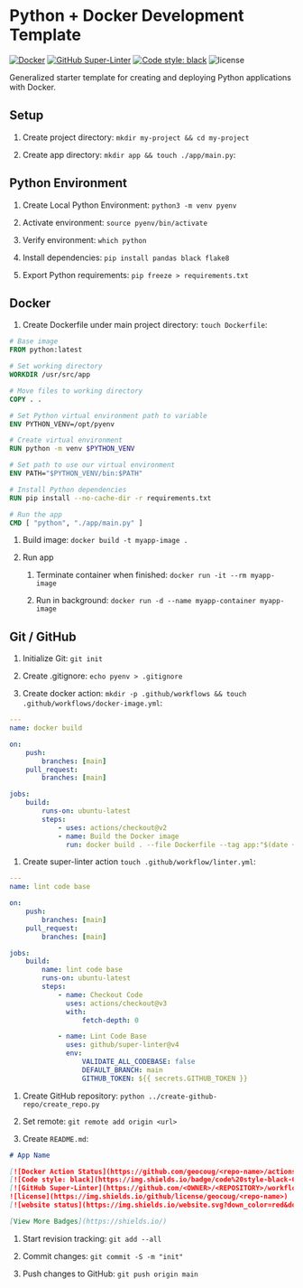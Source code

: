 # Python + Docker Development Template

[![Docker](https://github.com/geocoug/python-app-template/actions/workflows/docker-image.yml/badge.svg)](https://github.com/geocoug/python-app-template/actions)
[![GitHub Super-Linter](https://github.com/geocoug/python-app-template/workflows/Lint%20Code%20Base/badge.svg)](https://github.com/marketplace/actions/super-linter)
[![Code style: black](https://img.shields.io/badge/code%20style-black-000000.svg)](https://github.com/psf/black)
![license](https://img.shields.io/github/license/geocoug/python-app-template)

Generalized starter template for creating and deploying Python applications with Docker.

## Setup

1. Create project directory: `mkdir my-project && cd my-project`

1. Create app directory: `mkdir app && touch ./app/main.py`:

## Python Environment

1. Create Local Python Environment: `python3 -m venv pyenv`

1. Activate environment: `source pyenv/bin/activate`

1. Verify environment: `which python`

1. Install dependencies: `pip install pandas black flake8`

1. Export Python requirements: `pip freeze > requirements.txt`

## Docker

1. Create Dockerfile under main project directory: `touch Dockerfile`:

```dockerfile
# Base image
FROM python:latest

# Set working directory
WORKDIR /usr/src/app

# Move files to working directory
COPY . .

# Set Python virtual environment path to variable
ENV PYTHON_VENV=/opt/pyenv

# Create virtual environment
RUN python -m venv $PYTHON_VENV

# Set path to use our virtual environment
ENV PATH="$PYTHON_VENV/bin:$PATH"

# Install Python dependencies
RUN pip install --no-cache-dir -r requirements.txt

# Run the app
CMD [ "python", "./app/main.py" ]
```

1. Build image: `docker build -t myapp-image .`

1. Run app

    1. Terminate container when finished: `docker run -it --rm myapp-image`

    1. Run in background: `docker run -d --name myapp-container myapp-image`

## Git / GitHub

1. Initialize Git: `git init`

1. Create .gitignore: `echo pyenv > .gitignore`

1. Create docker action: `mkdir -p .github/workflows && touch .github/workflows/docker-image.yml`:

```yml
---
name: docker build

on:
    push:
        branches: [main]
    pull_request:
        branches: [main]

jobs:
    build:
        runs-on: ubuntu-latest
        steps:
            - uses: actions/checkout@v2
            - name: Build the Docker image
              run: docker build . --file Dockerfile --tag app:"$(date +%s)"
```

1. Create super-linter action `touch .github/workflow/linter.yml`:

```yml
---
name: lint code base

on:
    push:
        branches: [main]
    pull_request:
        branches: [main]

jobs:
    build:
        name: lint code base
        runs-on: ubuntu-latest
        steps:
            - name: Checkout Code
              uses: actions/checkout@v3
              with:
                  fetch-depth: 0

            - name: Lint Code Base
              uses: github/super-linter@v4
              env:
                  VALIDATE_ALL_CODEBASE: false
                  DEFAULT_BRANCH: main
                  GITHUB_TOKEN: ${{ secrets.GITHUB_TOKEN }}
```

1. Create GitHub repository: `python ../create-github-repo/create_repo.py`

1. Set remote: `git remote add origin <url>`

1. Create `README.md`:

```md
# App Name

[![Docker Action Status](https://github.com/geocoug/<repo-name>/actions/workflows/docker-image.yml/badge.svg)](https://github.com/geocoug/<repo-name>/actions)
[![Code style: black](https://img.shields.io/badge/code%20style-black-000000.svg)](https://github.com/psf/black)
[![GitHub Super-Linter](https://github.com/<OWNER>/<REPOSITORY>/workflows/Lint%20Code%20Base/badge.svg)](https://github.com/marketplace/actions/super-linter)
![license](https://img.shields.io/github/license/geocoug/<repo-name>)
[![website status](https://img.shields.io/website.svg?down_color=red&down_message=down&up_color=green&up_message=up&url=http%3A%2F%2Fgeocoug.github.io)](https://geocoug.github.io

[View More Badges](https://shields.io/)
```

1. Start revision tracking: `git add --all`

1. Commit changes: `git commit -S -m "init"`

1. Push changes to GitHub: `git push origin main`
